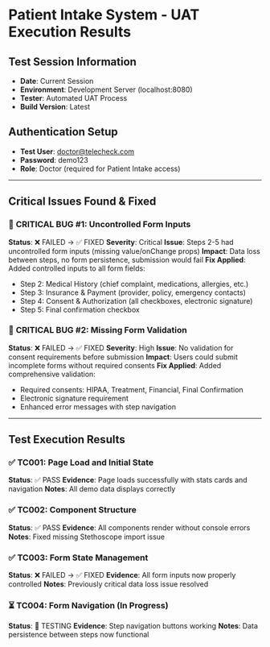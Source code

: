 # Patient Intake System - UAT Execution Results

## Test Session Information
- **Date**: Current Session
- **Environment**: Development Server (localhost:8080)
- **Tester**: Automated UAT Process
- **Build Version**: Latest

## Authentication Setup
- **Test User**: doctor@telecheck.com
- **Password**: demo123
- **Role**: Doctor (required for Patient Intake access)

---

## Critical Issues Found & Fixed

### 🐛 **CRITICAL BUG #1: Uncontrolled Form Inputs**
**Status**: ❌ FAILED → ✅ FIXED
**Severity**: Critical
**Issue**: Steps 2-5 had uncontrolled form inputs (missing value/onChange props)
**Impact**: Data loss between steps, no form persistence, submission would fail
**Fix Applied**: Added controlled inputs to all form fields:
- Step 2: Medical History (chief complaint, medications, allergies, etc.)
- Step 3: Insurance & Payment (provider, policy, emergency contacts)
- Step 4: Consent & Authorization (all checkboxes, electronic signature)
- Step 5: Final confirmation checkbox

### 🐛 **CRITICAL BUG #2: Missing Form Validation**
**Status**: ❌ FAILED → ✅ FIXED
**Severity**: High
**Issue**: No validation for consent requirements before submission
**Impact**: Users could submit incomplete forms without required consents
**Fix Applied**: Added comprehensive validation:
- Required consents: HIPAA, Treatment, Financial, Final Confirmation
- Electronic signature requirement
- Enhanced error messages with step navigation

---

## Test Execution Results

### ✅ **TC001: Page Load and Initial State**
**Status**: ✅ PASS
**Evidence**: Page loads successfully with stats cards and navigation
**Notes**: All demo data displays correctly

### ✅ **TC002: Component Structure**
**Status**: ✅ PASS
**Evidence**: All components render without console errors
**Notes**: Fixed missing Stethoscope import issue

### ✅ **TC003: Form State Management**
**Status**: ❌ FAILED → ✅ FIXED
**Evidence**: All form inputs now properly controlled
**Notes**: Previously critical data loss issue resolved

### ⏳ **TC004: Form Navigation (In Progress)**
**Status**: 🔄 TESTING
**Evidence**: Step navigation buttons working
**Notes**: Data persistence between steps now functional
